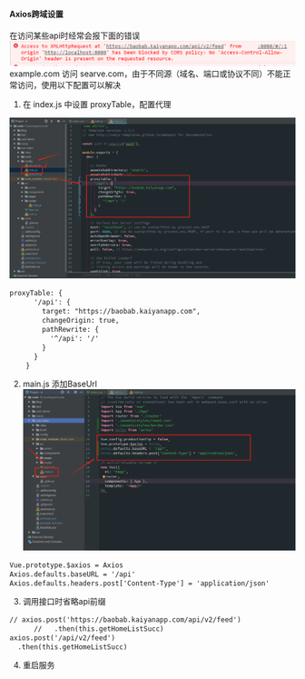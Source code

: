 ####  Axios跨域设置
在访问某些api时经常会报下面的错误
![images](https://github.com/bihtyu/Blog/blob/master/images/axios%20error.png)
example.com 访问 searve.com，由于不同源（域名、端口或协议不同）不能正常访问，使用以下配置可以解决
1. 在 index.js 中设置 proxyTable，配置代理

![images](https://github.com/bihtyu/Blog/blob/master/images/axios%E8%B7%A8%E5%9F%9F_01.png)
```
proxyTable: {
      '/api': {
        target: "https://baobab.kaiyanapp.com",
        changeOrigin: true,
        pathRewrite: {
          '^/api': '/'
        }
      }
    }
```

2. main.js 添加BaseUrl
![images](https://github.com/bihtyu/Blog/blob/master/images/axios%E8%B7%A8%E5%9F%9F_02.png)
```
Vue.prototype.$axios = Axios
Axios.defaults.baseURL = '/api'
Axios.defaults.headers.post['Content-Type'] = 'application/json'
```

3. 调用接口时省略api前缀
```
// axios.post('https://baobab.kaiyanapp.com/api/v2/feed')
      //   .then(this.getHomeListSucc)
axios.post('/api/v2/feed')
  .then(this.getHomeListSucc)
```
4. 重启服务
